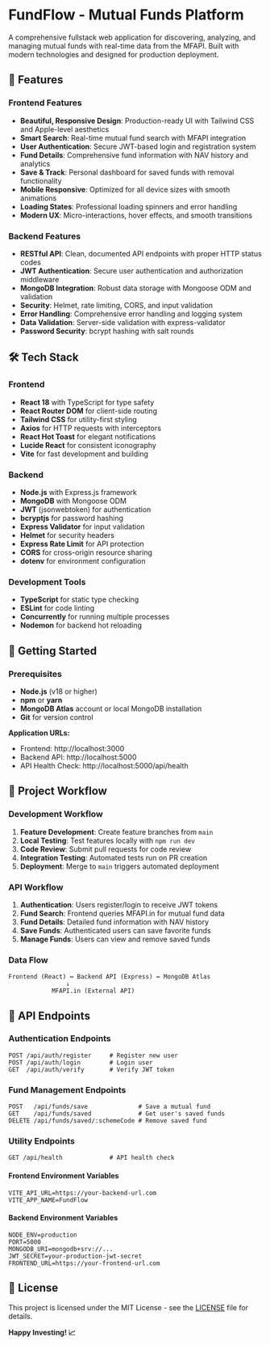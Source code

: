 # FundFlow - Mutual Funds Platform

A comprehensive fullstack web application for discovering, analyzing, and managing mutual funds with real-time data from the MFAPI. Built with modern technologies and designed for production deployment.

## 🚀 Features

### Frontend Features

- **Beautiful, Responsive Design**: Production-ready UI with Tailwind CSS and Apple-level aesthetics
- **Smart Search**: Real-time mutual fund search with MFAPI integration
- **User Authentication**: Secure JWT-based login and registration system
- **Fund Details**: Comprehensive fund information with NAV history and analytics
- **Save & Track**: Personal dashboard for saved funds with removal functionality
- **Mobile Responsive**: Optimized for all device sizes with smooth animations
- **Loading States**: Professional loading spinners and error handling
- **Modern UX**: Micro-interactions, hover effects, and smooth transitions

### Backend Features

- **RESTful API**: Clean, documented API endpoints with proper HTTP status codes
- **JWT Authentication**: Secure user authentication and authorization middleware
- **MongoDB Integration**: Robust data storage with Mongoose ODM and validation
- **Security**: Helmet, rate limiting, CORS, and input validation
- **Error Handling**: Comprehensive error handling and logging system
- **Data Validation**: Server-side validation with express-validator
- **Password Security**: bcrypt hashing with salt rounds

## 🛠️ Tech Stack

### Frontend

- **React 18** with TypeScript for type safety
- **React Router DOM** for client-side routing
- **Tailwind CSS** for utility-first styling
- **Axios** for HTTP requests with interceptors
- **React Hot Toast** for elegant notifications
- **Lucide React** for consistent iconography
- **Vite** for fast development and building

### Backend

- **Node.js** with Express.js framework
- **MongoDB** with Mongoose ODM
- **JWT** (jsonwebtoken) for authentication
- **bcryptjs** for password hashing
- **Express Validator** for input validation
- **Helmet** for security headers
- **Express Rate Limit** for API protection
- **CORS** for cross-origin resource sharing
- **dotenv** for environment configuration

### Development Tools

- **TypeScript** for static type checking
- **ESLint** for code linting
- **Concurrently** for running multiple processes
- **Nodemon** for backend hot reloading

## 🚀 Getting Started

### Prerequisites

- **Node.js** (v18 or higher)
- **npm** or **yarn**
- **MongoDB Atlas** account or local MongoDB installation
- **Git** for version control

**Application URLs:**

- Frontend: http://localhost:3000
- Backend API: http://localhost:5000
- API Health Check: http://localhost:5000/api/health

## 🔄 Project Workflow

### Development Workflow

1. **Feature Development**: Create feature branches from `main`
2. **Local Testing**: Test features locally with `npm run dev`
3. **Code Review**: Submit pull requests for code review
4. **Integration Testing**: Automated tests run on PR creation
5. **Deployment**: Merge to `main` triggers automated deployment

### API Workflow

1. **Authentication**: Users register/login to receive JWT tokens
2. **Fund Search**: Frontend queries MFAPI.in for mutual fund data
3. **Fund Details**: Detailed fund information with NAV history
4. **Save Funds**: Authenticated users can save favorite funds
5. **Manage Funds**: Users can view and remove saved funds

### Data Flow

```
Frontend (React) ↔ Backend API (Express) ↔ MongoDB Atlas
                ↓
            MFAPI.in (External API)
```

## 📱 API Endpoints

### Authentication Endpoints

```
POST /api/auth/register     # Register new user
POST /api/auth/login        # Login user
GET  /api/auth/verify       # Verify JWT token
```

### Fund Management Endpoints

```
POST   /api/funds/save              # Save a mutual fund
GET    /api/funds/saved             # Get user's saved funds
DELETE /api/funds/saved/:schemeCode # Remove saved fund
```

### Utility Endpoints

```
GET /api/health             # API health check
```

#### Frontend Environment Variables

```env
VITE_API_URL=https://your-backend-url.com
VITE_APP_NAME=FundFlow
```

#### Backend Environment Variables

```env
NODE_ENV=production
PORT=5000
MONGODB_URI=mongodb+srv://...
JWT_SECRET=your-production-jwt-secret
FRONTEND_URL=https://your-frontend-url.com
```

## 📄 License

This project is licensed under the MIT License - see the [LICENSE](LICENSE) file for details.

**Happy Investing! 📈**
